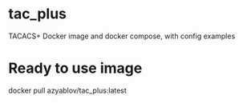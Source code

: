 # tac_plus
TACACS+ Docker image and docker compose, with config examples


# Ready to use image
docker pull azyablov/tac_plus:latest
